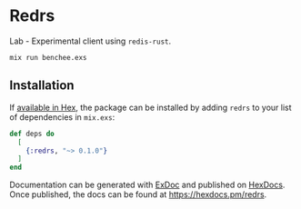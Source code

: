 # Redrs

Lab - Experimental client using `redis-rust`.

`mix run benchee.exs`

## Installation

If [available in Hex](https://hex.pm/docs/publish), the package can be installed
by adding `redrs` to your list of dependencies in `mix.exs`:

```elixir
def deps do
  [
    {:redrs, "~> 0.1.0"}
  ]
end
```

Documentation can be generated with [ExDoc](https://github.com/elixir-lang/ex_doc)
and published on [HexDocs](https://hexdocs.pm). Once published, the docs can
be found at <https://hexdocs.pm/redrs>.

